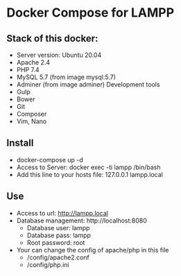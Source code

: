 # Docker Compose for LAMPP
## Stack of this docker:
- Server version: Ubuntu 20.04
- Apache 2.4
- PHP 7.4
- MySQL 5.7 (from image mysql:5.7)
- Adminer (from image adminer)
Development tools
- Gulp
- Bower
- Git
- Composer
- Vim, Nano

## Install
- docker-compose up -d
- Access to Server: docker exec -ti lampp /bin/bash
- Add this line to your hosts file: 127.0.0.1 lampp.local

## Use
- Access to url: http://lampp.local
- Database management: http://localhost:8080
    + Database user: lampp
    + Database pass: lampp
    + Root password: root
- Your can change the config of apache/php in this file
    + /config/apache2.conf
    + /config/php.ini
